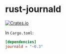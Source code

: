 rust-journald
=============

[![Crates.io](https://img.shields.io/crates/v/journald.svg?maxAge=2592000)](https://crates.io/crates/journald)

In `Cargo.toml`:

```toml
[dependencies]
journald = "~0.3"
```
